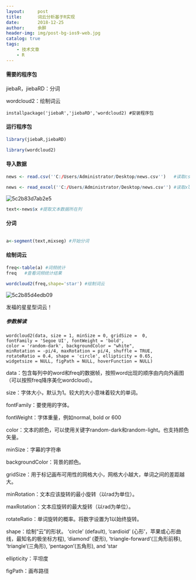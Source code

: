 ```yaml
---
layout:     post
title:      词云分析基于R实现
date:       2018-12-25
author:     余醉
header-img: img/post-bg-ios9-web.jpg
catalog: true
tags:
    - 技术文章
    - R
---
```


#### 需要的程序包

jiebaR，jiebaRD：分词

wordcloud2：绘制词云

```
installpackage('jiebaR','jiebaRD','wordcloud2) #安装程序包
```

#### 运行程序包

```r
library(jiebaR,jiebaRD) 

library(wordcloud2)
```

#### 导入数据

```r
news <- read.csv(''C:/Users/Administrator/Desktop/news.csv'')	#读取csv格式文件
```

```r
news <- read_excel(''C:/Users/Administrator/Desktop/news.csv'')	#读取xls 和 xlsx 格式文件
```
![5c2b83d7ab2e5](https://i.loli.net/2019/01/01/5c2b83d7ab2e5.jpg)

```r
text<-news$x #提取文本数据所在列
```

#### 分词

```mixseg<-worker("mix") #建立模型分词
```

```r
a<-segment(text,mixseg) #开始分词
```

#### 绘制词云

```r
freq<-table(a) #词频统计
freq   #查看词频统计结果
```
```r
wordcloud2(freq,shape='star') #绘制词云

```
![5c2b85d4edb09](https://i.loli.net/2019/01/01/5c2b85d4edb09.png)

发福的星星型词云！
 
##### 参数解读

    wordcloud2(data, size = 1, minSize = 0, gridSize =  0,
    fontFamily = 'Segoe UI', fontWeight = 'bold',
    color = 'random-dark', backgroundColor = "white",
    minRotation = -pi/4, maxRotation = pi/4, shuffle = TRUE,
    rotateRatio = 0.4, shape = 'circle', ellipticity = 0.65,
    widgetsize = NULL, figPath = NULL, hoverFunction = NULL)

data：包含每列中的word和freq的数据帧，按照word出现的顺序由内向外画图（可以按照freq降序美化wordcloud）。

size：字体大小，默认为1。较大的大小意味着较大的单词。

fontFamily：要使用的字体。

fontWeight：字体重量，例如normal, bold or 600

color：文本的颜色，可以使用关键字random-dark和random-light。也支持颜色矢量。

minSize：字幕的字符串

backgroundColor：背景的颜色。

gridSize：用于标记画布可用性的网格大小，网格大小越大，单词之间的差距越大。

minRotation：文本应该旋转的最小旋转（以rad为单位）。

maxRotation：文本应旋转的最大旋转（以rad为单位）。

rotateRatio：单词旋转的概率。将数字设置为1以始终旋转。

shape：绘制“云”的形状。 ‘circle’ (default), ‘cardioid’ (心形’，苹果或心形曲线，最知名的极坐标方程), ‘diamond’ (菱形), ‘triangle-forward’(三角形前移), ‘triangle’(三角形), ‘pentagon’(五角形), and ‘star

ellipticity：平坦度

figPath：画布路径

